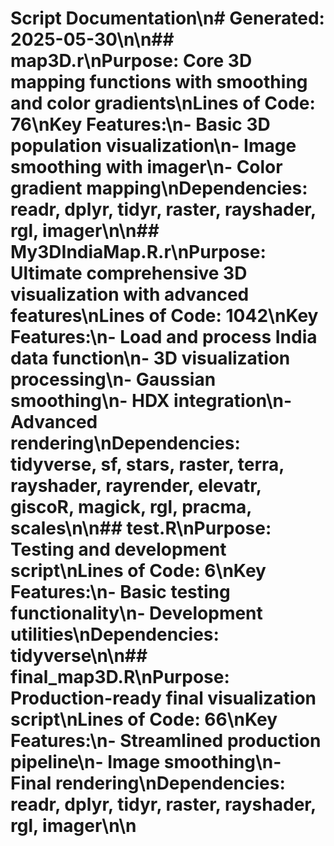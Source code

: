 # Script Documentation\n# Generated: 2025-05-30\n\n## map3D.r\n**Purpose**: Core 3D mapping functions with smoothing and color gradients\n**Lines of Code**: 76\n**Key Features**:\n- Basic 3D population visualization\n- Image smoothing with imager\n- Color gradient mapping\n**Dependencies**: readr, dplyr, tidyr, raster, rayshader, rgl, imager\n\n## My3DIndiaMap.R.r\n**Purpose**: Ultimate comprehensive 3D visualization with advanced features\n**Lines of Code**: 1042\n**Key Features**:\n- Load and process India data function\n- 3D visualization processing\n- Gaussian smoothing\n- HDX integration\n- Advanced rendering\n**Dependencies**: tidyverse, sf, stars, raster, terra, rayshader, rayrender, elevatr, giscoR, magick, rgl, pracma, scales\n\n## test.R\n**Purpose**: Testing and development script\n**Lines of Code**: 6\n**Key Features**:\n- Basic testing functionality\n- Development utilities\n**Dependencies**: tidyverse\n\n## final_map3D.R\n**Purpose**: Production-ready final visualization script\n**Lines of Code**: 66\n**Key Features**:\n- Streamlined production pipeline\n- Image smoothing\n- Final rendering\n**Dependencies**: readr, dplyr, tidyr, raster, rayshader, rgl, imager\n\n
